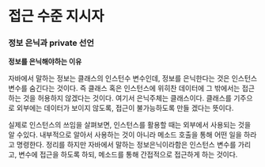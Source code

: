 <h1>접근 수준 지시자</h1>

<h3>정보 은닉과 private 선언</h3>

**정보를 은닉해야하는 이유**

자바에서 말하는 정보는 클래스의 인스턴수 변수인데, 정보를 은닉한다는 것은 인스턴스 변수를 숨긴다는 것이다.
즉 클래스 혹은 인스턴스에 위히찬 데이터에 그 밖에서는 접근하는 것을 허용하지 않겠다는 것이다.
여기서 은닉주체는 클래스이다. 클래스를 기주으로 외부에는 데이터가 보이지 않도록, 접근이 불가능하도록 만들 겠다는 뜻이다.

실제로 인스턴스의 쓰임을 살펴보면, 인스턴스를 활용할 때는 외부에서 사용되는 것을 알 수있다.
내부적으로 알아서 사용하는 것이 아니라 메소드 호출을 통해 어떤 일을 하라고 명령한다.
정리를 하지만 자바에서 말하는 정보은닉이라함은 인스턴스 변수를 가리고, 변수에 접근을 하도록 하되, 메소드를 통해 간접적으로 접근하게 하는 것이다.
